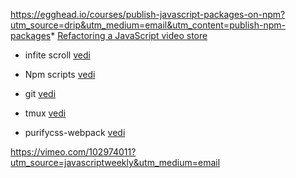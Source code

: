 
https://egghead.io/courses/publish-javascript-packages-on-npm?utm_source=drip&utm_medium=email&utm_content=publish-npm-packages* [Refactoring a JavaScript video store](https://www.martinfowler.com/articles/refactoring-video-store-js/)

* infite scroll [vedi](https://github.com/camwiegert/in-view)

* Npm scripts [vedi](https://egghead.io/courses/how-to-use-npm-scripts-as-your-build-tool)

* git [vedi](https://egghead.io/courses/practical-git-for-everyday-professional-use)


* tmux [vedi](https://egghead.io/courses/wrangle-your-terminal-with-tmux)

* purifycss-webpack [vedi](https://github.com/webpack-contrib/purifycss-webpack)

https://vimeo.com/102974011?utm_source=javascriptweekly&utm_medium=email
